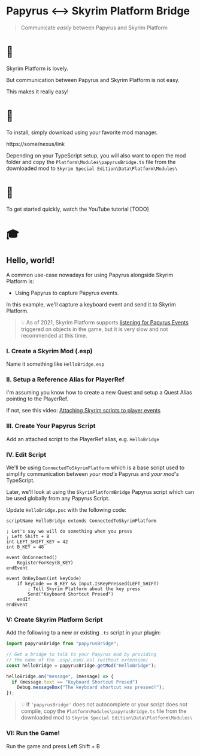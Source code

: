 # Papyrus <--> Skyrim Platform Bridge

> Communicate _easily_ between Papyrus and Skyrim Platform

# 🌉

Skyrim Platform is lovely.

But communication between Papyrus and Skyrim Platform is not easy.

This makes it really easy!

# 💾

To install, simply download using your favorite mod manager.

https://some/nexus/link

Depending on your TypeScript setup, you will also want to open the mod folder and copy the `Platform\Modules\papyrusBridge.ts` file from the downloaded mod to `Skyrim Special Edition\Data\Platform\Modules\`

# 🎥

To get started quickly, watch the YouTube tutorial [TODO]

# 🎓

## Hello, world!

A common use-case nowadays for using Papyrus alongside Skyrim Platform is:

- Using Papyrus to capture Papyrus events.

In this example, we'll capture a keyboard event and send it to Skyrim Platform.

> 💡 As of 2021, Skyrim Platform supports [listening for Papyrus Events](https://github.com/skyrim-multiplayer/skymp/blob/main/docs/skyrim_platform/events.md) triggered on objects in the game, but it is very slow and not recommended at this time.

### I. Create a Skyrim Mod (.esp)

Name it something like `HelloBridge.esp`

### II. Setup a Reference Alias for PlayerRef

I'm assuming you know how to create a new Quest and setup a Quest Alias pointing to the PlayerRef.

If not, see this video: [Attaching Skyrim scripts to player events](https://www.youtube.com/watch?v=zqaef3ETChU&list=PLektTyeQhBZdV_qI4uQcbOSBJ_QemyhsR&index=6)

### III. Create Your Papyrus Script

Add an attached script to the PlayerRef alias, e.g. `HelloBridge`

### IV. Edit Script

We'll be using `ConnectedToSkyrimPlatform` which is a base script used to simplify communication between _your mod's_ Papyrus and _your mod's_ TypeScript.

Later, we'll look at using the `SkyrimPlatformBridge` Papyrus script which can be used globally from any Papyrus Script.

Update `HelloBridge.psc` with the following code:

```psc
scriptName HelloBridge extends ConnectedToSkyrimPlatform

; Let's say we will do something when you press
; Left Shift + B
int LEFT_SHIFT_KEY = 42
int B_KEY = 48

event OnConnected()
    RegisterForKey(B_KEY)
endEvent

event OnKeyDown(int keyCode)
    if keyCode == B_KEY && Input.IsKeyPressed(LEFT_SHIFT)
        ; Tell Skyrim Platform about the key press
        Send("Keyboard Shortcut Presed")
    endIf
endEvent
```

### V: Create Skyrim Platform Script

Add the following to a new or existing `.ts` script in your plugin:

```ts
import papyrusBridge from "papyrusBridge";

// Get a bridge to talk to your Papyrus mod by providing
// the name of the .esp/.esm/.esl (without extension)
const helloBridge = papyrusBridge.getMod("HelloBridge");

helloBridge.on("message", (message) => {
  if (message.text == "Keyboard Shortcut Presed")
    Debug.messageBox("The keyboard shortcut was pressed!");
});
```

> 💡 If `'papyrusBridge'` does not autocomplete or your script does not compile, copy the `Platform\Modules\papyrusBridge.ts` file from the downloaded mod to `Skyrim Special Edition\Data\Platform\Modules\`

### VI: Run the Game!

Run the game and press Left Shift + B
